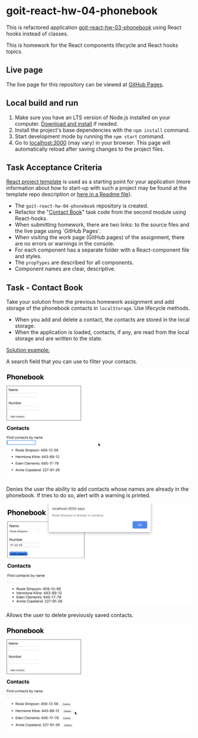 # goit-react-hw-04-phonebook

This is refactored application [goit-react-hw-03-phonebook](https://github.com/oleksandr-romashko/goit-react-hw-03-phonebook) using React hooks instead of classes.

This is homework for the React components lifecycle and React hooks topics. 

## Live page

The live page for this repository can be viewed at [GitHub Pages](https://oleksandr-romashko.github.io/goit-react-hw-03-phonebook/).

## Local build and run

  1. Make sure you have an LTS version of Node.js installed on your computer. [Download and install](https://nodejs.org/en/) if needed.
  1. Install the project's base dependencies with the `npm install` command.
  1. Start development mode by running the `npm start` command.
  2. Go to [localhost:3000](http://localhost:3000/) (may vary) in your browser. This page will automatically reload after saving changes to the project files.

## Task Acceptance Criteria

[React project template](https://github.com/goitacademy/react-homework-template/blob/main/README.en.md) is used as a starting point for your application (more information about how to start-up with such a project may be found at the template repo description or [here in a Readme file](./README.en.md)).

  * The `goit-react-hw-04-phonebook` repository is created.
  * Refactor the "[Contact Book](https://github.com/oleksandr-romashko/goit-react-hw-03-phonebook)" task code from the second module using React-hooks.
  * When submitting homework, there are two links: to the source files and the live page using `GitHub Pages'.
  * When visiting the work page (GitHub pages) of the assignment, there are no errors or warnings in the console.
  * For each component has a separate folder with a React-component file and styles.
  * The `propTypes` are described for all components.
  * Component names are clear, descriptive.

## Task - Contact Book

Take your solution from the previous homework assignment and add storage of the phonebook contacts in `localStorage`. Use lifecycle methods.

  * When you add and delete a contact, the contacts are stored in the local storage.
  * When the application is loaded, contacts, if any, are read from the local storage and are written to the state.


<u>Solution example:</u>

A search field that you can use to filter your contacts.

<p align="center">
  <img max-width="960" src="./assets/tasks/step-3.gif" alt="step-1 interface example component preview">
</p>

Denies the user the ability to add contacts whose names are already in the phonebook. If tries to do so, alert with a warning is printed.

<p align="center">
  <img max-width="960" src="./assets/tasks/step-5.png" alt="step-1 interface example component preview">
</p>

Allows the user to delete previously saved contacts.

<p align="center">
  <img max-width="960" src="./assets/tasks/step-6.gif" alt="step-1 interface example component preview">
</p>
